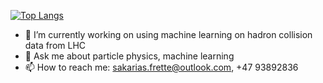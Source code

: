[![Top Langs](https://github-readme-stats.vercel.app/api/top-langs/?username=Gadangadang&layout=compact&theme=cobalt&langs_count=4)](https://github.com/anuraghazra/github-readme-stats)

- 🔭 I’m currently working on using machine learning on hadron collision data from LHC
- 💬 Ask me about particle physics, machine learning
- 📫 How to reach me: sakarias.frette@outlook.com, +47 93892836


